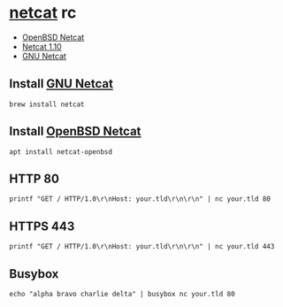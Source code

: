 # [netcat][] rc

[netcat]: https://en.wikipedia.org/wiki/Netcat

* [OpenBSD Netcat][]
* [Netcat 1.10][]
* [GNU Netcat][]

[gnu netcat]: https://netcat.sourceforge.net
[netcat 1.10]: http://nc110.sourceforge.net
[openbsd netcat]: https://github.com/openbsd/src/blob/master/usr.bin/nc/netcat.c

## Install [GNU Netcat][]

    brew install netcat

## Install [OpenBSD Netcat][]

    apt install netcat-openbsd

## HTTP 80

    printf "GET / HTTP/1.0\r\nHost: your.tld\r\n\r\n" | nc your.tld 80

## HTTPS 443

    printf "GET / HTTP/1.0\r\nHost: your.tld\r\n\r\n" | nc your.tld 443

## Busybox

    echo "alpha bravo charlie delta" | busybox nc your.tld 80
